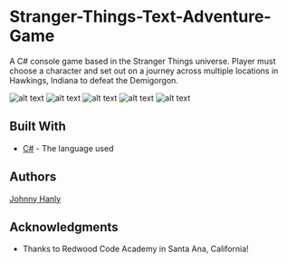 # Stranger-Things-Text-Adventure-Game

A C# console game based in the Stranger Things universe. Player must choose a character and set out on a journey across multiple locations in Hawkings, Indiana to defeat the Demigorgon.


![alt text](https://i.imgur.com/Wt9LbEz.png "Logo Title Text 1")
![alt text](https://i.imgur.com/0D8Gfzz.png "Logo Title Text 1")
![alt text](https://i.imgur.com/eU8SqDy.png "Logo Title Text 1")
![alt text](https://i.imgur.com/OMDZB3d.png "Logo Title Text 1")
![alt text](https://i.imgur.com/TcBBdzJ.png "Logo Title Text 1")


## Built With

* [C#](https://docs.microsoft.com/en-us/dotnet/csharp/) - The language used

## Authors
  [Johnny Hanly](https://github.com/JohnnyHanly)

## Acknowledgments

* Thanks to Redwood Code Academy in Santa Ana, California!


